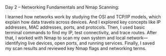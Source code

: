  Day 2 – Networking Fundamentals and Nmap Scanning:

I learned how networks work by studying the OSI and TCP/IP models, which explain how data travels across devices.
And I explored key concepts like IP addresses, MAC addresses, ports, and protocols.
Then, I used basic terminal commands to find my IP, test connectivity, and trace routes.
After that, I worked with Nmap to scan my own system and local network—identifying live devices, open ports, and running services.
Finally, I saved my scan results and reviewed key Nmap flags and networking terms. 







